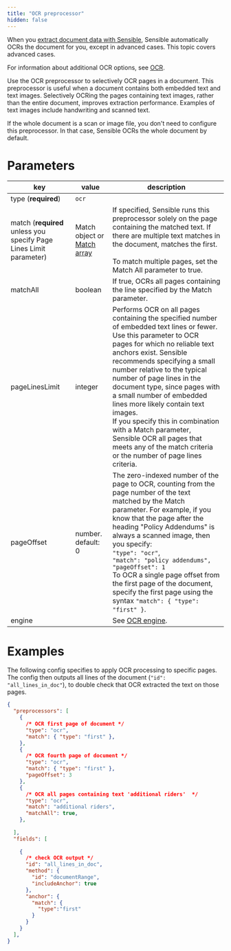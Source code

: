 ```yaml
---
title: "OCR preprocessor"
hidden: false
---
```


When you [extract document data with Sensible](doc:getting-started-ai), Sensible automatically OCRs the document for you, except in advanced cases. This topic covers advanced cases. 

 For information about additional OCR options, see [OCR](doc:ocr).

Use the OCR preprocessor to selectively OCR pages in a document. This preprocessor is useful when a document contains both embedded text and text images. Selectively OCRing the pages containing text images, rather than the entire document, improves extraction performance. Examples of text images include handwriting and scanned text.

If the whole document is a scan or image file, you don't need to configure this preprocessor. In that case, Sensible OCRs the whole document by default.

Parameters
====

| key                                                          | value                                            | description                                                  |
| ------------------------------------------------------------ | ------------------------------------------------ | ------------------------------------------------------------ |
| type (**required**)                                          | `ocr`                                            |                                                              |
| match (**required** unless you specify Page Lines Limit parameter) | Match object or  [Match array](doc:match-arrays) | If specified, Sensible runs this preprocessor solely on the page containing the matched text. If there are multiple text matches in the document, matches the first.<br/> <br/>To match multiple pages, set the Match All parameter to true. |
| matchAll                                                     | boolean                                          | If true, OCRs all pages containing the line specified by the Match parameter. |
| pageLinesLimit                                               | integer                                          | Performs OCR on all pages containing the specified number of embedded text lines or fewer. Use this parameter to OCR pages for which no reliable text anchors exist. Sensible recommends specifying a small number relative to the typical number of page lines in the document type, since pages with a small number of embedded lines more likely contain text images.<br/> If you specify this in combination with a Match parameter, Sensible OCR all pages that meets any of the match criteria or the number of page lines criteria. |
| pageOffset                                                   | number. default: 0                               | The zero-indexed number of the page to OCR, counting from the page number of the text matched by the Match parameter. For example, if you know that the page after the heading "Policy Addendums" is always a scanned image, then you specify: <br/>      `"type": "ocr"`,<br/>      `"match": "policy addendums",`<br/>      `"pageOffset": 1`<br/> To OCR a single page offset from the first page of the document, specify the first page using the syntax `"match": { "type": "first" }`. |
| engine                                                       |                                                  | See [OCR engine](doc:ocr-engine).                            |

Examples
====

The following config specifies to apply OCR processing to specific pages. The config then outputs all lines of the document (`"id": "all_lines_in_doc"`), to double check that OCR extracted the text on those pages. 

```json
{
  "preprocessors": [
    {
      /* OCR first page of document */
      "type": "ocr",
      "match": { "type": "first" },
    },
    {
      /* OCR fourth page of document */
      "type": "ocr",
      "match": { "type": "first" },
      "pageOffset": 3
    },
    {
      /* OCR all pages containing text 'additional riders'  */
      "type": "ocr",
      "match": "additional riders",
      "matchAll": true,
    },  
      
  ],
  "fields": [
     
    {
      /* check OCR output */
      "id": "all_lines_in_doc",
      "method": {
        "id": "documentRange",
        "includeAnchor": true
      },
      "anchor": {
        "match": {
          "type":"first"
        }
      }
    }
  ],
}
```

